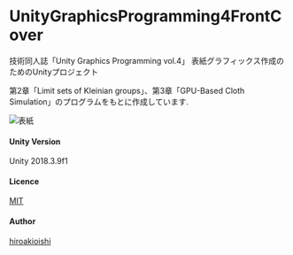 # UnityGraphicsProgramming4FrontCover

技術同人誌「Unity Graphics Programming vol.4」 表紙グラフィックス作成のためのUnityプロジェクト

第2章「Limit sets of Kleinian groups」、第3章「GPU-Based Cloth Simulation」のプログラムをもとに作成しています.

![表紙](https://github.com/IndieVisualLab/UnityGraphicsProgramming4FrontCover/blob/master/img/cover_s.png "表紙")

#### Unity Version
Unity 2018.3.9f1

#### Licence

[MIT](https://github.com/IndieVisualLab/UnityGraphicsProgramming4FrontCover/blob/master/LICENSE)

#### Author

[hiroakioishi](https://github.com/hiroakioishi)
